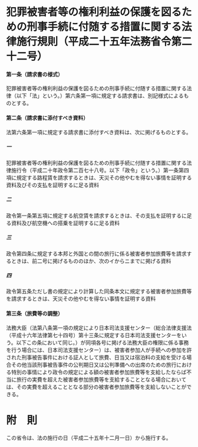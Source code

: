 # 犯罪被害者等の権利利益の保護を図るための刑事手続に付随する措置に関する法律施行規則（平成二十五年法務省令第二十二号）
#### 第一条（請求書の様式）
犯罪被害者等の権利利益の保護を図るための刑事手続に付随する措置に関する法律（以下「法」という。）第六条第一項に規定する請求書は、別記様式によるものとする。
#### 第二条（請求書に添付すべき資料）
法第六条第一項に規定する請求書に添付すべき資料は、次に掲げるものとする。
##### 一
犯罪被害者等の権利利益の保護を図るための刑事手続に付随する措置に関する法律施行令（平成二十年政令第二百七十八号。以下「政令」という。）第一条第四項に規定する路程賃を請求するときは、天災その他やむを得ない事情を証明する資料及びその支払を証明するに足る資料
##### 二
政令第一条第五項に規定する航空賃を請求するときは、その支払を証明するに足る資料及び航空機への搭乗を証明するに足る資料
##### 三
政令第四条に規定する本邦と外国との間の旅行に係る被害者参加旅費等を請求するときは、前二号に掲げるもののほか、次のイからニまでに掲げる資料
##### 四
政令第五条ただし書の規定により計算した同条本文に規定する被害者参加旅費等を請求するときは、天災その他やむを得ない事情を証明する資料
#### 第三条（旅費等の調整）
法務大臣（法第八条第一項の規定により日本司法支援センター（総合法律支援法（平成十六年法律第七十四号）第十三条に規定する日本司法支援センターをいう。以下この条において同じ。）が同項各号に掲げる法務大臣の権限に係る事務を行う場合には、日本司法支援センター）は、被害者参加人が手続への参加を許された刑事被告事件における証人として旅費、日当又は宿泊料の支給を受ける場合その他当該刑事被告事件の公判期日又は公判準備への出席のための旅行における特別の事情により政令の規定による額の被害者参加旅費等を支給したならば不当に旅行の実費を超えた被害者参加旅費等を支給することとなる場合においては、その実費を超えることとなる部分の被害者参加旅費等を支給しないことができる。
# 附　則
この省令は、法の施行の日（平成二十五年十二月一日）から施行する。

